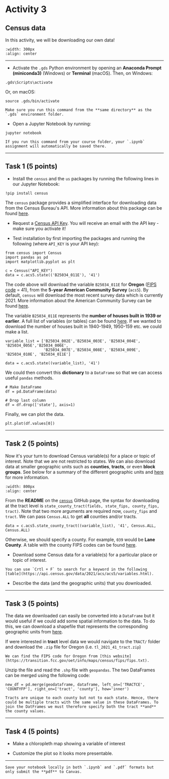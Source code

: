 # Activity 3

## Census data

In this activity, we will be downloading our own data! 

```{image} images/census.png
:width: 300px
:align: center
```
*****************************

* Activate the `.gds` Python environment by opening an **Anaconda Prompt (miniconda3)** (Windows) or **Terminal** (macOS). Then, on Windows:

```
.gds\Scripts\activate
```

Or, on macOS:

```
source .gds/bin/activate
```

```{note}
Make sure you run this command from the **same directory** as the `.gds` environment folder.
```

* Open a Jupyter Notebook by running:

```
jupyter notebook
```

```{tip}
If you run this command from your course folder, your `.ipynb` assignment will automatically be saved there.
```

*******************

## Task 1 (5 points)

* Install the `census` and the `us` packages by running the following lines in our Jupyter Notebook:

```
!pip install census
```

The `census` package provides a simplified interface for downloading data from the Census Bureau's API. More information about this package can be found [here](https://github.com/datamade/census). 

* Request a [Census API Key](https://api.census.gov/data/key_signup.html). You will receive an email with the API key - make sure you activate it!

* Test installation by first importing the packages and running the following (where `API_KEY` is your API key):

```
from census import Census
import pandas as pd
import matplotlib.pyplot as plt

c = Census("API_KEY")
data = c.acs5.state(('B25034_011E'), '41')
```

The code above will download the variable `B25034_011E` for **Oregon** ([FIPS code](https://transition.fcc.gov/oet/info/maps/census/fips/fips.txt) = 41), from the **5-year American Community Survey** (`acs5`). By default, `census` will download the most recent survey data which is currently 2021. More information about the American Community Survey can be found [here](https://en.wikipedia.org/wiki/American_Community_Survey).

The variable `B25034_011E` represents the **number of houses built in 1939 or earlier**. A full list of variables (or tables) can be found [here](https://api.census.gov/data/2021/acs/acs5/variables.html). If we wanted to download the number of houses built in 1940-1949, 1950-159 etc. we could make a list. 

```
variable_list = ['B25034_002E','B25034_003E', 'B25034_004E', 'B25034_005E','B25034_006E', 
                 'B25034_007E','B25034_008E', 'B25034_009E', 'B25034_010E', 'B25034_011E']

data = c.acs5.state((variable_list), '41')

```

We could then convert this **dictionary** to a `DataFrame` so that we can access useful `pandas` methods.

```
# Make DataFrame
df = pd.DataFrame(data)

# Drop last column
df = df.drop(['state'], axis=1)

```

Finally, we can plot the data.

```
plt.plot(df.values[0])

```

*******************

## Task 2 (5 points)

Now it's your turn to download Census variable(s) for a place or topic of interest. Note that we are not restricted to states. We can also download data at smaller geographic units such as **counties**, **tracts**, or even **block groups**. See below for a summary of the different geographic units and [here](https://www.socialexplorer.com/help/faq/knowledge-base/geographies) for more information.

```{image} images/census_geographic_units.png
:width: 800px
:align: center
```



From the **README** on the [`census`](https://github.com/datamade/census) GitHub page, the syntax for downloading at the tract level is `state_county_tract(fields, state_fips, county_fips, tract)`. Note that two more arguments are required now, `county_fips` and `tract`. We can pass `Census.ALL` to get **all** counties and/or tracts. 

```
data = c.acs5.state_county_tract((variable_list), '41', Census.ALL, Census.ALL)
```

Otherwise, we should specify a county. For example, `039` would be **Lane County**. A table with the county FIPS codes can be found [here](https://unicede.air-worldwide.com/unicede/unicede_oregon_fips.html). 

* Download some Census data for a variable(s) for a particular place or topic of interest.

```{tip}
You can use `Crtl + F` to search for a keyword in the following [table](https://api.census.gov/data/2021/acs/acs5/variables.html).
```

* Describe the data (and the geographic units) that you downloaded.

*******************

## Task 3 (5 points)

The data we downloaded can easily be converted into a `DataFrame` but it would useful if we could add some spatial information to the data. To do this, we can download a shapefile that represents the corresponding geographic units from [here](https://www2.census.gov/geo/tiger/TIGER2021/). 

If were interested in **tract** level data we would navigate to the `TRACT/` folder and download the `.zip` file for Oregon (i.e. `tl_2021_41_tract.zip`)

```{tip}
We can find the FIPS code for Oregon from [this website](https://transition.fcc.gov/oet/info/maps/census/fips/fips.txt).
```

Unzip the file and read the `.shp` file with `geopandas`. The two DataFrames can be merged using the following code:

```
new_df = pd.merge(geodataframe, dataframe, left_on=['TRACTCE', 'COUNTYFP'], right_on=['tract', 'county'], how='inner')
```

```{note}
Tracts are unique to each county but not to each state. Hence, there could be multiple tracts with the same value in these DataFrames. To join the DatFrames we must therefore specify both the tract **and** the county values.
```

*******************

## Task 4 (5 points)

* Make a chloropleth map showing a variable of interest

* Customize the plot so it looks more presentable.

*****************************

```{important}
Save your notebook locally in both `.ipynb` and `.pdf` formats but only submit the **pdf** to Canvas.
```






